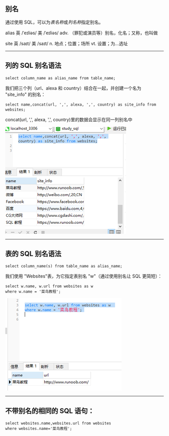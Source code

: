## 别名

通过使用 SQL，可以为*表名称*或*列名称*指定别名。

alias 英 /ˈeɪliəs/  美 /ˈeɪliəs/ adv. （罪犯或演员等）别名，化名；又称，也叫做

site 英 /saɪt/  美 /saɪt/ n. 地点；位置；场所 vt. 设置；为…选址

---
## 列的 SQL 别名语法
```MySql
select column_name as alias_name from table_name;
```
我们把三个列（url、alexa 和 country）结合在一起，并创建一个名为 "site_info" 的别名：
```MySql
select name,concat(url, ',', alexa, ',', country) as site_info from websites;
```

concat(url, ',', alexa, ',', country)里的数据会显示在同一列别名中

<img src='./img/alias_name.png' />

---
## 表的 SQL 别名语法
```MySql
select column_name(s) from table_name as alias_name;
```
我们使用 "Websites"表，为它指定表别名 "w"（通过使用别名让 SQL 更简短）：
```MySql
select w.name, w.url from websites as w 
where w.name = '菜鸟教程';
```
<img src='./img/as_table.png' />


---
## 不带别名的相同的 SQL 语句：

```MySql
select websites.name,websites.url from websites
where websites.name='菜鸟教程';
```
